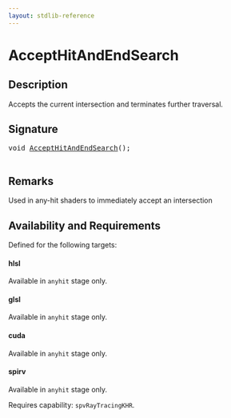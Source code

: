 ```yaml
---
layout: stdlib-reference
---
```


# AcceptHitAndEndSearch

## Description



Accepts the current intersection and terminates further traversal.

## Signature 

<pre>
<span class="code_keyword">void</span> <a href="/stdlib-reference/global-decls/accepthitandendsearch-069cf">AcceptHitAndEndSearch</a>();

</pre>

## Remarks
Used in any-hit shaders to immediately accept an intersection


## Availability and Requirements

Defined for the following targets:

#### hlsl
Available in `anyhit` stage only.

#### glsl
Available in `anyhit` stage only.

#### cuda
Available in `anyhit` stage only.

#### spirv
Available in `anyhit` stage only.

Requires capability: `spvRayTracingKHR`.


